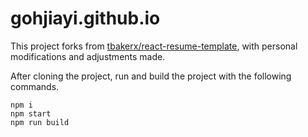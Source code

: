 # gohjiayi.github.io
This project forks from [tbakerx/react-resume-template](https://github.com/tbakerx/react-resume-template), with personal modifications and adjustments made.

After cloning the project, run and build the project with the following commands.

```shell
npm i
npm start
npm run build
```
